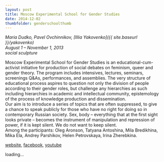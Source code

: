 ```yaml
---
layout: post
title: Moscow Experimental School for Gender Studies
date: 2014-12-02
thumbfolder: genderschoolthumb
---
```

*Maria Dudko, Pavel Ovchinnikov, [Illia Yakovenko]({{ site.baseurl }}/yakovenko)     
August 1 – November 1, 2013    
social sculpture*

Moscow Experimental School for Gender Studies is an educational-cum-activist initiative for production of social debates on feminism, queer and gender theory. The program includes intensives, lectures, seminars, screenings Q&As, performances, and assemblies. The very structure of educational process aspires to question not only the division of people according to their gender roles, but challenge any hierarchies as such including hierarchies in academic and intellectual community, epistemology of the process of knowledge production and dissemination.   
Our aim is to introduce a series of topics that are often suppressed, to give a chance to speak publicly for those who have no right for doing so in contemporary Russian society. Sex, body – everything that at the first sight looks private – becomes the instrument of manipulation and repression of power, if it is kept silent. We do not want to keep silent.   
Among the participants: Oleg Aronson, Tatyana Antoshina, Mila Bredikhina, Mika Ela, Andrey Parshikov, Helen Petrovskaya, Irina Zherebkina.

[website](http://gendered-away-blog.tumblr.com/), [facebook](https://www.facebook.com/GenderSchoolMoscow), [youtube](https://www.youtube.com/channel/UCmFSCOfiEX7K7E-dE-xu5UA/videos)

<div class="lazycontainer"><div class="lazyYT" data-youtube-id="5JTJdbRMFto" data-ratio="16:9">loading...</div></div>
